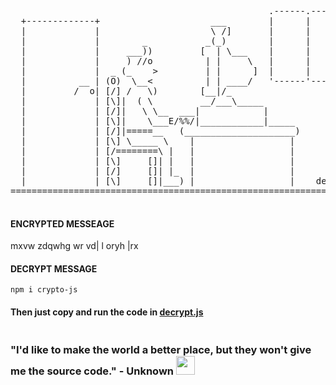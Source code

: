 <div>
  <pre>
                                                 .------.------.    
  +-------------+                     ___        |      |      |    
  |             |                     \ /]       |      |      |    
  |             |        _           _(_)        |      |      |    
  |             |     ___))         [  | \___    |      |      |    
  |             |     ) //o          | |     \   |      |      |    
  |             |  _ (_    >         | |      ]  |      |      |    
  |          __ | (O)  \__<          | | ____/   '------'------'    
  |         /  o| [/] /   \)        [__|/_                          
  |             | [\]|  ( \         __/___\_____                    
  |             | [/]|   \ \__  ___|            |                   
  |             | [\]|    \___E/%%/|____________|_____              
  |             | [/]|=====__   (_____________________)             
  |             | [\] \_____ \    |                  |              
  |             | [/========\ |   |                  |              
  |             | [\]     []| |   |                  |              
  |             | [/]     []| |_  |                  |              
  |             | [\]     []|___) |                  |    dennis king, self-taught software dev.        
====================================================================
  </pre>
</div>

#### ENCRYPTED MESSEAGE
mxvw zdqwhg wr vd| l oryh |rx

#### DECRYPT MESSAGE
``
npm i crypto-js
``
#### Then just copy and run the code in [decrypt.js](decrypt.js)

<div id="header" align="center">
<img src="https://komarev.com/ghpvc/?username=dns-king&style=flat-square&color=blue" alt=""/>
</div>

### "I'd like to make the world a better place, but they won't give me the source code." - Unknown <img src="https://media.giphy.com/media/WUlplcMpOCEmTGBtBW/giphy.gif" width="30">




